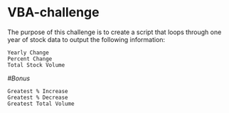 # VBA-challenge
The purpose of this challenge is to create a script that loops through one year of stock data to output the following information:
```Ticker
Yearly Change 
Percent Change 
Total Stock Volume
```
*#Bonus*
```
Greatest % Increase
Greatest % Decrease
Greatest Total Volume
```
